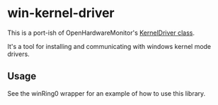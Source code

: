 # win-kernel-driver

This is a port-ish of OpenHardwareMonitor's [KernelDriver class](https://github.com/openhardwaremonitor/openhardwaremonitor/blob/master/Hardware/KernelDriver.cs).

It's a tool for installing and communicating with windows kernel mode drivers.

## Usage

See the winRing0 wrapper for an example of how to use this library.
